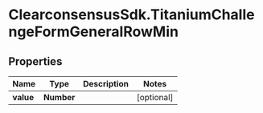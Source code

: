 # ClearconsensusSdk.TitaniumChallengeFormGeneralRowMin

## Properties

Name | Type | Description | Notes
------------ | ------------- | ------------- | -------------
**value** | **Number** |  | [optional] 


